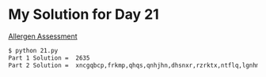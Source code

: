 # My Solution for Day 21

[Allergen Assessment](https://adventofcode.com/2020/day/21)
```bash
$ python 21.py
Part 1 Solution =  2635
Part 2 Solution =  xncgqbcp,frkmp,qhqs,qnhjhn,dhsnxr,rzrktx,ntflq,lgnhmx
```
